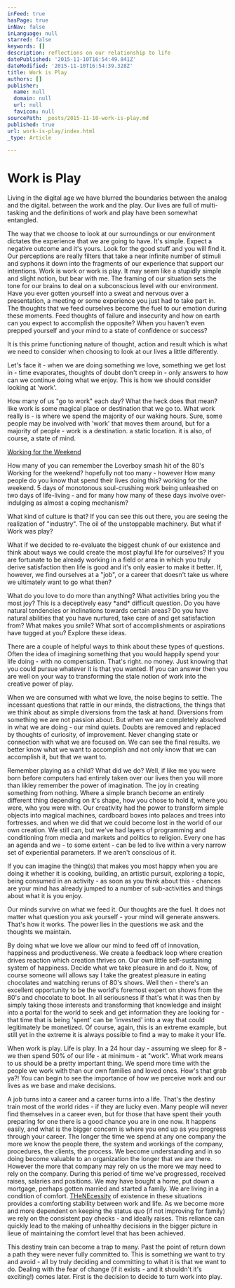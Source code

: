 ```yaml
---
inFeed: true
hasPage: true
inNav: false
inLanguage: null
starred: false
keywords: []
description: reflections on our relationship to life
datePublished: '2015-11-10T16:54:49.841Z'
dateModified: '2015-11-10T16:54:39.328Z'
title: Work is Play
authors: []
publisher:
  name: null
  domain: null
  url: null
  favicon: null
sourcePath: _posts/2015-11-10-work-is-play.md
published: true
url: work-is-play/index.html
_type: Article

---
```

# Work is Play

Living in the digital age we have blurred the boundaries between the analog and the digital. between the work and the play. Our lives are full of multi-tasking and the definitions of work and play have been somewhat entangled.

The way that we choose to look at our surroundings or our environment dictates the experience that we are going to have. It's simple. Expect a negative outcome and it's yours. Look for the good stuff and you will find it. Our perceptions are really filters that take a near infinite number of stimuli and syphons it down into the fragments of our experience that support our intentions. Work is work or work is play. It may seem like a stupidly simple and slight notion, but bear with me. The framing of our situation sets the tone for our brains to deal on a subconscious level with our environment. Have you ever gotten yourself into a sweat and nervous over a presentation, a meeting or some experience you just had to take part in. The thoughts that we feed ourselves become the fuel to our emotion during these moments. Feed thoughts of failure and insecurity and how on earth can you expect to accomplish the opposite? When you haven't even prepped yourself and your mind to a state of confidence or success?

It is this prime functioning nature of thought, action and result which is what we need to consider when choosing to look at our lives a little differently.

Let's face it - when we are doing something we love, something we get lost in - time evaporates, thoughts of doubt don't creep in - only answers to how can we continue doing what we enjoy. This is how we should consider looking at 'work'.

How many of us "go to work" each day? What the heck does that mean? like work is some magical place or destination that we go to. What work really is - is where we spend the majority of our waking hours. Sure, some people may be involved with 'work' that moves them around, but for a majority of people - work is a destination. a static location. it is also, of course, a state of mind.

[Working for the Weekend][0]

How many of you can remember the Loverboy smash hit of the 80's Working for the weekend? hopefully not too many - however How many people do you know that spend their lives doing this? working for the weekend. 5 days of monotonous soul-crushing work being unleashed on two days of life-living - and for many how many of these days involve over-indulging as almost a coping mechanism?

What kind of culture is that? If you can see this out there, you are seeing the realization of "industry". The oil of the unstoppable machinery. But what if Work was play?

What if we decided to re-evaluate the biggest chunk of our existence and think about ways we could create the most playful life for ourselves? If you are fortunate to be already working in a field or area in which you truly derive satisfaction then life is good and it's only easier to make it better. If, however, we find ourselves at a "job", or a career that doesn't take us where we ultimately want to go what then?

What do you love to do more than anything? What activities bring you the most joy? This is a deceptively easy \*and\* difficult question. Do you have natural tendencies or inclinations towards certain areas? Do you have natural abilities that you have nurtured, take care of and get satisfaction from? What makes you smile? What sort of accomplishments or aspirations have tugged at you? Explore these ideas.

There are a couple of helpful ways to think about these types of questions. Often the idea of imagining something that you would happily spend your life doing - with no compensation. That's right. no money. Just knowing that you could pursue whatever it is that you wanted. If you can answer then you are well on your way to transforming the stale notion of work into the creative power of play.

When we are consumed with what we love, the noise begins to settle. The incessant questions that rattle in our minds, the distractions, the things that we think about as simple diversions from the task at hand. Diversions from something we are not passion about. But when we are completely absolved in what we are doing - our mind quiets. Doubts are removed and replaced by thoughts of curiosity, of improvement. Never changing state or connection with what we are focused on. We can see the final results. we better know what we want to accomplish and not only know that we can accomplish it, but that we want to.

Remember playing as a child? What did we do? Well, if like me you were born before computers had entirely taken over our lives then you will more than likley remember the power of imagination. The joy in creating something from nothing. Where a simple branch become an entirely different thing depending on it's shape, how you chose to hold it, where you were, who you were with. Our creativity had the power to transform simple objects into magical machines, cardboard boxes into palaces and trees into fortresses. and when we did that we could become lost in the world of our own creation. We still can, but we've had layers of programming and conditioning from media and markets and politics to religion. Every one has an agenda and we - to some extent - can be led to live within a very narrow set of experiential parameters. If we aren't conscious of it.

If you can imagine the thing(s) that makes you most happy when you are doing it whether it is cooking, building, an artistic pursuit, exploring a topic, being consumed in an activity - as soon as you think about this - chances are your mind has already jumped to a number of sub-activities and things about what it is you enjoy.

Our minds survive on what we feed it. Our thoughts are the fuel. It does not matter what question you ask yourself - your mind will generate answers. That's how it works. The power lies in the questions we ask and the thoughts we maintain.

By doing what we love we allow our mind to feed off of innovation, happiness and productiveness. We create a feedback loop where creation drives reaction which creation thrives on. Our own little self-sustaining system of happiness. Decide what we take pleasure in and do it. Now, of course someone will allows say I take the greatest pleasure in eating chocolates and watching reruns of 80's shows. Well then - there's an excellent opportunity to be the world's foremost expert on shows from the 80's and chocolate to boot. In all seriousness if that's what it was then by simply taking those interests and transforming that knowledge and insight into a portal for the world to seek and get information they are looking for - that time that is being 'spent' can be 'invested' into a way that could legitimately be monetized. Of course, again, this is an extreme example, but still yet in the extreme it is always possible to find a way to make it your life.

When work is play. Life is play. In a 24 hour day - assuming we sleep for 8 - we then spend 50% of our life - at minimum - at "work". What work means to us should be a pretty important thing. We spend more time with the people we work with than our own families and loved ones. How's that grab ya?! You can begin to see the importance of how we perceive work and our lives as we base and make decisions.

A job turns into a career and a career turns into a life. That's the destiny train most of the world rides - if they are lucky even. Many people will never find themselves in a career even, but for those that have spent their youth preparing for one there is a good chance you are in one now. It happens easily, and what is the bigger concern is where you end up as you progress through your career. The longer the time we spend at any one company the more we know the people there, the system and workings of the company, procedures, the clients, the process. We become understanding and in so doing become valuable to an organization the longer that we are there. However the more that company may rely on us the more we may need to rely on the company. During this period of time we've progressed, received raises, salaries and positions. We may have bought a home, put down a mortgage, perhaps gotten married and started a family. We are living in a condition of comfort. [THe][0][NEcessity][0] of existence in these situations provides a comforting stability between work and life. As we become more and more dependent on keeping the status quo (if not improving for family) we rely on the consistent pay checks - and ideally raises. This reliance can quickly lead to the making of unhealthy decisions in the bigger picture in lieue of maintaining the comfort level that has been achieved.

This destiny train can become a trap to many. Past the point of return down a path they were never fully committed to. This is something we want to try and avoid - all by truly deciding and committing to what it is that we want to do. Dealing with the fear of change (if it exists - and it shouldn't it's exciting!) comes later. First is the decision to decide to turn work into play.

[0]: javascript:;